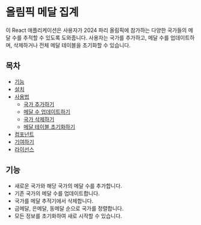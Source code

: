 # 올림픽 메달 집계

이 React 애플리케이션은 사용자가 2024 파리 올림픽에 참가하는 다양한 국가들의 메달 수를 추적할 수 있도록 도와줍니다. 사용자는 국가를 추가하고, 메달 수를 업데이트하며, 삭제하거나 전체 메달 테이블을 초기화할 수 있습니다.

## 목차

- [기능](#기능)
- [설치](#설치)
- [사용법](#사용법)
  - [국가 추가하기](#국가-추가하기)
  - [메달 수 업데이트하기](#메달-수-업데이트하기)
  - [국가 삭제하기](#국가-삭제하기)
  - [메달 테이블 초기화하기](#메달-테이블-초기화하기)
- [컴포넌트](#컴포넌트)
- [기여하기](#기여하기)
- [라이선스](#라이선스)

## 기능

- 새로운 국가와 해당 국가의 메달 수를 추가합니다.
- 기존 국가의 메달 수를 업데이트합니다.
- 국가를 메달 추적기에서 삭제합니다.
- 금메달, 은메달, 동메달 순으로 국가를 정렬합니다.
- 모든 정보를 초기화하여 새로 시작할 수 있습니다.
